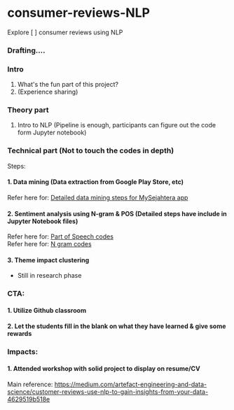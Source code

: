 # consumer-reviews-NLP
Explore [ ] consumer reviews using NLP

### Drafting....
### Intro
1. What's the fun part of this project?
2. (Experience sharing) 
### Theory part
1. Intro to NLP (Pipeline is enough, participants can figure out the code form Jupyter notebook)

### Technical part (Not to touch the codes in depth) <br>
Steps:
#### 1. Data mining (Data extraction from Google Play Store, etc) <br>
Refer here for: [Detailed data mining steps for MySejahtera app](data-mining.md)
#### 2. Sentiment analysis using N-gram & POS (Detailed steps have include in Jupyter Notebook files) <br>
Refer here for: [Part of Speech codes](Part_of_Speech.ipynb)
<br> Refer here for: [N gram codes](N-gram.ipynb)
#### 3. Theme impact clustering <br>
- Still in research phase

### CTA:
#### 1. Utilize Github classroom
#### 2. Let the students fill in the blank on what they have learned & give some rewards

### Impacts:
#### 1. Attended workshop with solid project to display on resume/CV

Main reference:
https://medium.com/artefact-engineering-and-data-science/customer-reviews-use-nlp-to-gain-insights-from-your-data-4629519b518e
